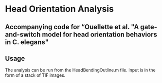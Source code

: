 # Head Orientation Analysis 
## Accompanying code for “Ouellette et al. "A gate-and-switch model for head orientation behaviors in C. elegans"

## Usage
The analysis can be run from the HeadBendingOutline.m file. Input is in the form of a stack of TIF images. 

